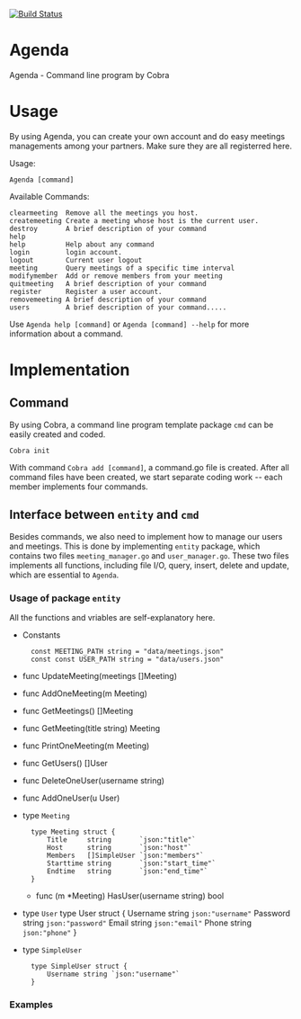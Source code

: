 [![Build Status](https://travis-ci.org/JasonZang1005/Agenda.svg?branch=master)](https://travis-ci.org/JasonZang1005/Agenda)
# Agenda
Agenda - Command line program by Cobra

# Usage

By using Agenda, you can create your own account and do easy
meetings managements among your partners. Make sure they are all
registerred here.

Usage:

    Agenda [command]

Available Commands:

    clearmeeting  Remove all the meetings you host.
    createmeeting Create a meeting whose host is the current user.
    destroy       A brief description of your command
    help
    help          Help about any command
    login         login account.
    logout        Current user logout
    meeting       Query meetings of a specific time interval
    modifymember  Add or remove members from your meeting
    quitmeeting   A brief description of your command
    register      Register a user account.
    removemeeting A brief description of your command
    users         A brief description of your command.....

Use `Agenda help [command]` or `Agenda [command] --help` for more information about a command.

# Implementation

## Command

By using Cobra, a command line program template package `cmd` can be easily created and coded.

    Cobra init

With command `Cobra add [command]`, a command.go file is created. After all command files have been created, we start separate coding work -- each member implements four commands.

## Interface between `entity` and `cmd`

Besides commands, we also need to implement how to manage our users and meetings. This is done by implementing `entity` package, which contains two files `meeting_manager.go` and `user_manager.go`. These two files implements all functions, including file I/O, query, insert, delete and update, which are essential to `Agenda`.

### Usage of package `entity`

All the functions and vriables are self-explanatory here.

- Constants

        const MEETING_PATH string = "data/meetings.json"
        const const USER_PATH string = "data/users.json"

- func UpdateMeeting(meetings []Meeting)
- func AddOneMeeting(m Meeting)
- func GetMeetings() []Meeting
- func GetMeeting(title string) Meeting
- func PrintOneMeeting(m Meeting)
- func GetUsers() []User
- func DeleteOneUser(username string)
- func AddOneUser(u User)
- type `Meeting`

        type Meeting struct {
        	Title     string       `json:"title"`
        	Host      string       `json:"host"`
        	Members   []SimpleUser `json:"members"`
        	Starttime string       `json:"start_time"`
        	Endtime   string       `json:"end_time"`
        }

    * func (m *Meeting) HasUser(username string) bool
- type `User`
        type User struct {
            Username string `json:"username"`
            Password string `json:"password"`
            Email    string `json:"email"`
            Phone    string `json:"phone"`
        }

- type `SimpleUser`

        type SimpleUser struct {
            Username string `json:"username"`
        }

### Examples
